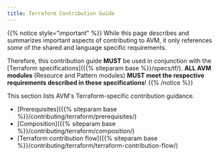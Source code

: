 ```yaml
---
title: Terraform Contribution Guide
---
```



{{% notice style="important" %}}
While this page describes and summarizes important aspects of contributing to AVM, it only references _some_ of the shared and language specific requirements.

Therefore, this contribution guide **MUST** be used in conjunction with the [Terraform specifications]({{% siteparam base %}}/specs/tf/). **ALL AVM modules** (Resource and Pattern modules) **MUST meet the respective requirements described in these specifications**!
{{% /notice %}}

This section lists AVM's Terraform-specific contribution guidance.

- [Prerequisites]({{% siteparam base %}}/contributing/terraform/prerequisites/)
- [Composition]({{% siteparam base %}}/contributing/terraform/composition/)
- [Terraform contribution flow]({{% siteparam base %}}/contributing/terraform/terraform-contribution-flow/)
